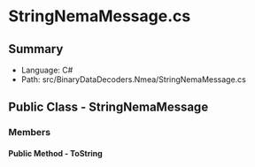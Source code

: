 ﻿# StringNemaMessage.cs

## Summary

* Language: C#
* Path: src/BinaryDataDecoders.Nmea/StringNemaMessage.cs

## Public Class - StringNemaMessage

### Members

#### Public Method - ToString


